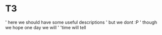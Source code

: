 # T3
' here we should have some useful descriptions
' but we dont :P
' though we hope one day we will
'
'time will tell